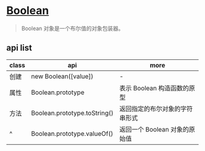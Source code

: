 # [Boolean](https://developer.mozilla.org/zh-CN/docs/Web/JavaScript/Reference/Global_Objects/Boolean)

> Boolean 对象是一个布尔值的对象包装器。

## api list

| class | api                          | more                           |
| ----- | ---------------------------- | ------------------------------ |
| 创建  | new Boolean([value])         | -                              |
| 属性  | Boolean.prototype            | 表示 Boolean 构造函数的原型    |
| 方法  | Boolean.prototype.toString() | 返回指定的布尔对象的字符串形式 |
| ^     | Boolean.prototype.valueOf()  | 返回一个 Boolean 对象的原始值  |
